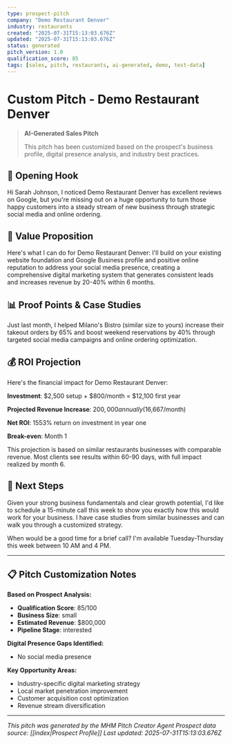 ```yaml
---
type: prospect-pitch
company: "Demo Restaurant Denver"
industry: restaurants
created: "2025-07-31T15:13:03.676Z"
updated: "2025-07-31T15:13:03.676Z"
status: generated
pitch_version: 1.0
qualification_score: 85
tags: [sales, pitch, restaurants, ai-generated, demo, test-data]
---
```


# Custom Pitch - Demo Restaurant Denver

> **AI-Generated Sales Pitch**
> 
> This pitch has been customized based on the prospect's business profile, digital presence analysis, and industry best practices.

## 🎯 Opening Hook

Hi Sarah Johnson, I noticed Demo Restaurant Denver has excellent reviews on Google, but you're missing out on a huge opportunity to turn those happy customers into a steady stream of new business through strategic social media and online ordering.

## 💎 Value Proposition

Here's what I can do for Demo Restaurant Denver: I'll build on your existing website foundation and Google Business profile and positive online reputation to address your social media presence, creating a comprehensive digital marketing system that generates consistent leads and increases revenue by 20-40% within 6 months.

## 📊 Proof Points & Case Studies

Just last month, I helped Milano's Bistro (similar size to yours) increase their takeout orders by 65% and boost weekend reservations by 40% through targeted social media campaigns and online ordering optimization.

## 💰 ROI Projection

Here's the financial impact for Demo Restaurant Denver:

**Investment**: $2,500 setup + $800/month = $12,100 first year

**Projected Revenue Increase**: $200,000 annually ($16,667/month)

**Net ROI**: 1553% return on investment in year one

**Break-even**: Month 1

This projection is based on similar restaurants businesses with comparable revenue. Most clients see results within 60-90 days, with full impact realized by month 6.

## 🚀 Next Steps

Given your strong business fundamentals and clear growth potential, I'd like to schedule a 15-minute call this week to show you exactly how this would work for your business. I have case studies from similar businesses and can walk you through a customized strategy.

When would be a good time for a brief call? I'm available Tuesday-Thursday this week between 10 AM and 4 PM.

---

## 📋 Pitch Customization Notes

**Based on Prospect Analysis:**
- **Qualification Score**: 85/100
- **Business Size**: small
- **Estimated Revenue**: $800,000
- **Pipeline Stage**: interested

**Digital Presence Gaps Identified:**
- No social media presence


**Key Opportunity Areas:**
- Industry-specific digital marketing strategy
- Local market penetration improvement
- Customer acquisition cost optimization
- Revenue stream diversification

---

*This pitch was generated by the MHM Pitch Creator Agent*
*Prospect data source: [[index|Prospect Profile]]*
*Last updated: 2025-07-31T15:13:03.676Z*